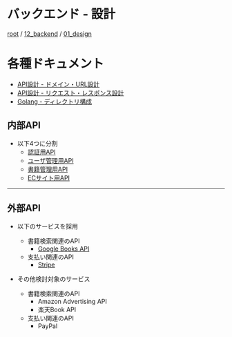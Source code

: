# バックエンド - 設計

[root](./../../../README.md) 
/ [12_backend](./../README.md) 
/ [01_design](./README.md)

# 各種ドキュメント

* [API設計 - ドメイン・URL設計](./domain-url.md)
* [API設計 - リクエスト・レスポンス設計](./request-response.md)
* [Golang - ディレクトリ構成](./directories-for-golang.md)

## 内部API

* 以下4つに分割
  * [認証用API](./../21_auth_api/README.md)
  * [ユーザ管理用API](./../22_user_api/README.md)
  * [書籍管理用API](./../23_book_api/README.md)
  * [ECサイト用API](./../24_store_api/README.md)

---

## 外部API

* 以下のサービスを採用
  * 書籍検索関連のAPI
    * [Google Books API](./../31_google_books_api/README.md)
  * 支払い関連のAPI
    * [Stripe](./../32_stripe/README.md)

* その他検討対象のサービス
  * 書籍検索関連のAPI
    * Amazon Advertising API
    * 楽天Book API
  * 支払い関連のAPI
    * PayPal
